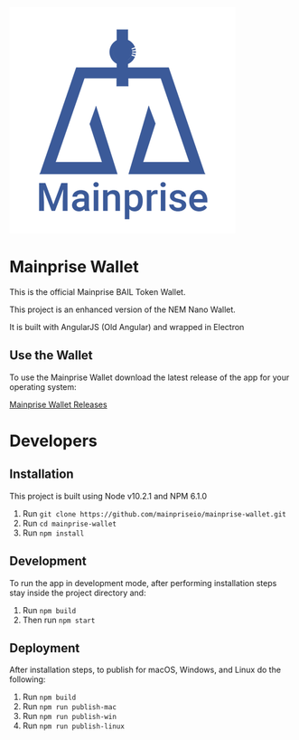 ![Mainprise Logo](resources/mainprise-logo.png)
# Mainprise Wallet
This is the official Mainprise BAIL Token Wallet.

This project is an enhanced version of the NEM Nano Wallet.

It is built with AngularJS (Old Angular) and wrapped in Electron

## Use the Wallet

To use the Mainprise Wallet download the latest release of the app for your operating system:

[Mainprise Wallet Releases](https://github.com/mainpriseio/mainprise-wallet/releases)

# Developers

## Installation

This project is built using Node v10.2.1 and NPM 6.1.0

1. Run  `git clone https://github.com/mainpriseio/mainprise-wallet.git`
2. Run `cd mainprise-wallet`
3. Run `npm install`

## Development

To run the app in development mode, after performing installation steps stay inside the project directory and:

1.  Run `npm build`
2.  Then run `npm start`

## Deployment

After installation steps, to publish for macOS, Windows, and Linux do the following:

1. Run `npm build`
2. Run `npm run publish-mac`
3. Run `npm run publish-win`
4. Run `npm run publish-linux`
